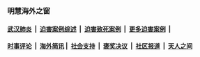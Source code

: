 
### 明慧海外之窗

####  [武汉肺炎](indexes/365.md?t=01180600) &nbsp;|&nbsp;  [迫害案例综述](indexes/328.md?t=01180600) &nbsp;|&nbsp; [迫害致死案例](indexes/277.md?t=01180600)  &nbsp;|&nbsp; [更多迫害案例](indexes/81.md?t=01180600)  &nbsp;|&nbsp; 
####  [时事评论](indexes/251.md?t=01180600) &nbsp;|&nbsp; [海外简讯](indexes/245.md?t=01180600)&nbsp;|&nbsp;  [社会支持](indexes/140.md?t=01180600) &nbsp;|&nbsp; [褒奖决议](indexes/282.md?t=01180600) &nbsp;|&nbsp; [社区报道](indexes/91.md?t=01180600)  &nbsp;|&nbsp; [天人之间](indexes/78.md?t=01180600) 

